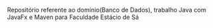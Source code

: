 Repositório referente ao domínio(Banco de Dados), trabalho Java com JavaFx e Maven para Faculdade Estácio de Sá